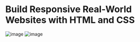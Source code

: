 # Build Responsive Real-World Websites with HTML and CSS
![image](https://user-images.githubusercontent.com/73959716/179293409-29aa52ec-9227-4cfa-8c08-49a7e3af2ce4.png)
![image](https://user-images.githubusercontent.com/73959716/179293429-fa1d48d8-b1fa-4df6-b460-c2be4eb663c0.png)
